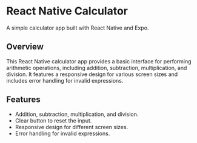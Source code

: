 # React Native Calculator

A simple calculator app built with React Native and Expo.

## Overview

This React Native calculator app provides a basic interface for performing arithmetic operations, including addition, subtraction, multiplication, and division. It features a responsive design for various screen sizes and includes error handling for invalid expressions.

## Features

- Addition, subtraction, multiplication, and division.
- Clear button to reset the input.
- Responsive design for different screen sizes.
- Error handling for invalid expressions.
